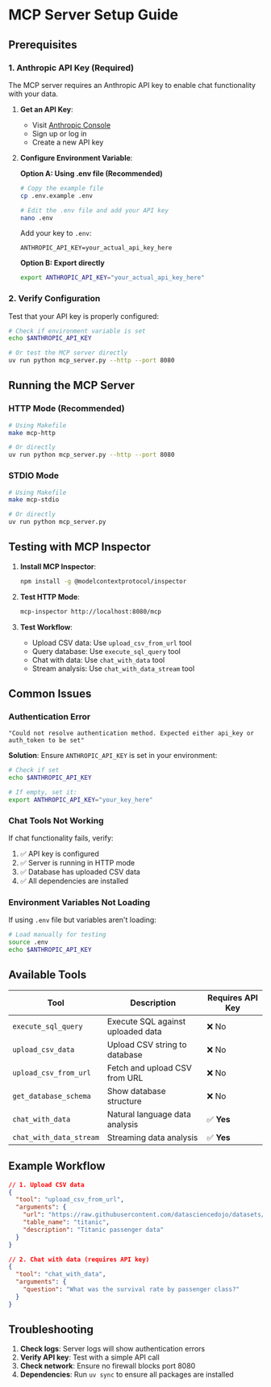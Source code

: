 # MCP Server Setup Guide

## Prerequisites

### 1. Anthropic API Key (Required)

The MCP server requires an Anthropic API key to enable chat functionality with your data.

1. **Get an API Key**:
   - Visit [Anthropic Console](https://console.anthropic.com/)
   - Sign up or log in
   - Create a new API key

2. **Configure Environment Variable**:
   
   **Option A: Using .env file (Recommended)**
   ```bash
   # Copy the example file
   cp .env.example .env
   
   # Edit the .env file and add your API key
   nano .env
   ```
   
   Add your key to `.env`:
   ```
   ANTHROPIC_API_KEY=your_actual_api_key_here
   ```
   
   **Option B: Export directly**
   ```bash
   export ANTHROPIC_API_KEY="your_actual_api_key_here"
   ```

### 2. Verify Configuration

Test that your API key is properly configured:

```bash
# Check if environment variable is set
echo $ANTHROPIC_API_KEY

# Or test the MCP server directly
uv run python mcp_server.py --http --port 8080
```

## Running the MCP Server

### HTTP Mode (Recommended)
```bash
# Using Makefile
make mcp-http

# Or directly
uv run python mcp_server.py --http --port 8080
```

### STDIO Mode
```bash
# Using Makefile  
make mcp-stdio

# Or directly
uv run python mcp_server.py
```

## Testing with MCP Inspector

1. **Install MCP Inspector**:
   ```bash
   npm install -g @modelcontextprotocol/inspector
   ```

2. **Test HTTP Mode**:
   ```bash
   mcp-inspector http://localhost:8080/mcp
   ```

3. **Test Workflow**:
   - Upload CSV data: Use `upload_csv_from_url` tool
   - Query database: Use `execute_sql_query` tool  
   - Chat with data: Use `chat_with_data` tool
   - Stream analysis: Use `chat_with_data_stream` tool

## Common Issues

### Authentication Error
```
"Could not resolve authentication method. Expected either api_key or auth_token to be set"
```

**Solution**: Ensure `ANTHROPIC_API_KEY` is set in your environment:
```bash
# Check if set
echo $ANTHROPIC_API_KEY

# If empty, set it:
export ANTHROPIC_API_KEY="your_key_here"
```

### Chat Tools Not Working
If chat functionality fails, verify:

1. ✅ API key is configured
2. ✅ Server is running in HTTP mode
3. ✅ Database has uploaded CSV data
4. ✅ All dependencies are installed

### Environment Variables Not Loading

If using `.env` file but variables aren't loading:

```bash
# Load manually for testing
source .env
echo $ANTHROPIC_API_KEY
```

## Available Tools

| Tool | Description | Requires API Key |
|------|-------------|------------------|
| `execute_sql_query` | Execute SQL against uploaded data | ❌ No |
| `upload_csv_data` | Upload CSV string to database | ❌ No |
| `upload_csv_from_url` | Fetch and upload CSV from URL | ❌ No |  
| `get_database_schema` | Show database structure | ❌ No |
| `chat_with_data` | Natural language data analysis | ✅ **Yes** |
| `chat_with_data_stream` | Streaming data analysis | ✅ **Yes** |

## Example Workflow

```json
// 1. Upload CSV data
{
  "tool": "upload_csv_from_url",
  "arguments": {
    "url": "https://raw.githubusercontent.com/datasciencedojo/datasets/master/titanic.csv",
    "table_name": "titanic",
    "description": "Titanic passenger data"
  }
}

// 2. Chat with data (requires API key)
{
  "tool": "chat_with_data",
  "arguments": {
    "question": "What was the survival rate by passenger class?"
  }
}
```

## Troubleshooting

1. **Check logs**: Server logs will show authentication errors
2. **Verify API key**: Test with a simple API call
3. **Check network**: Ensure no firewall blocks port 8080
4. **Dependencies**: Run `uv sync` to ensure all packages are installed